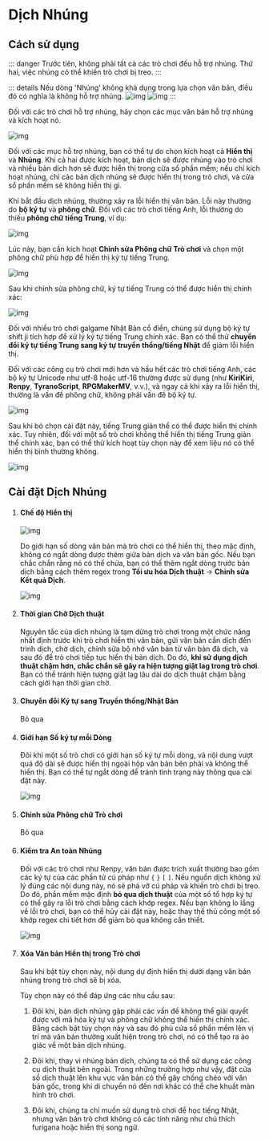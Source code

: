 # Dịch Nhúng

## Cách sử dụng

::: danger
 Trước tiên, không phải tất cả các trò chơi đều hỗ trợ nhúng. Thứ hai, việc nhúng có thể khiến trò chơi bị treo.
:::

::: details Nếu dòng 'Nhúng' không khả dụng trong lựa chọn văn bản, điều đó có nghĩa là không hỗ trợ nhúng.
![img](https://image.lunatranslator.org/zh/embed/noembed.png) 
![img](https://image.lunatranslator.org/zh/embed/someembed.png) 
:::

Đối với các trò chơi hỗ trợ nhúng, hãy chọn các mục văn bản hỗ trợ nhúng và kích hoạt nó.

![img](https://image.lunatranslator.org/zh/embed/select.png) 

Đối với các mục hỗ trợ nhúng, bạn có thể tự do chọn kích hoạt cả **Hiển thị** và **Nhúng**. Khi cả hai được kích hoạt, bản dịch sẽ được nhúng vào trò chơi và nhiều bản dịch hơn sẽ được hiển thị trong cửa sổ phần mềm; nếu chỉ kích hoạt nhúng, chỉ các bản dịch nhúng sẽ được hiển thị trong trò chơi, và cửa sổ phần mềm sẽ không hiển thị gì.

Khi bắt đầu dịch nhúng, thường xảy ra lỗi hiển thị văn bản. Lỗi này thường do **bộ ký tự** và **phông chữ**. Đối với các trò chơi tiếng Anh, lỗi thường do thiếu **phông chữ tiếng Trung**, ví dụ:

![img](https://image.lunatranslator.org/zh/embed/luanma.png) 

Lúc này, bạn cần kích hoạt **Chỉnh sửa Phông chữ Trò chơi** và chọn một phông chữ phù hợp để hiển thị ký tự tiếng Trung.

![img](https://image.lunatranslator.org/zh/embed/ziti.png) 

Sau khi chỉnh sửa phông chữ, ký tự tiếng Trung có thể được hiển thị chính xác:

![img](https://image.lunatranslator.org/zh/embed/okembed.png) 

Đối với nhiều trò chơi galgame Nhật Bản cổ điển, chúng sử dụng bộ ký tự shift ji tích hợp để xử lý ký tự tiếng Trung chính xác. Bạn có thể thử **chuyển đổi ký tự tiếng Trung sang ký tự truyền thống/tiếng Nhật** để giảm lỗi hiển thị.

Đối với các công cụ trò chơi mới hơn và hầu hết các trò chơi tiếng Anh, các bộ ký tự Unicode như utf-8 hoặc utf-16 thường được sử dụng (như **KiriKiri**, **Renpy**, **TyranoScript**, **RPGMakerMV**, v.v.), và ngay cả khi xảy ra lỗi hiển thị, thường là vấn đề phông chữ, không phải vấn đề bộ ký tự.

![img](https://image.lunatranslator.org/zh/embed/fanti.png) 

Sau khi bỏ chọn cài đặt này, tiếng Trung giản thể có thể được hiển thị chính xác. Tuy nhiên, đối với một số trò chơi không thể hiển thị tiếng Trung giản thể chính xác, bạn có thể thử kích hoạt tùy chọn này để xem liệu nó có thể hiển thị bình thường không.

![img](https://image.lunatranslator.org/zh/embed/good.png) 

## Cài đặt Dịch Nhúng

1. #### Chế độ Hiển thị

    ![img](https://image.lunatranslator.org/zh/embed/keeporigin.png) 

    Do giới hạn số dòng văn bản mà trò chơi có thể hiển thị, theo mặc định, không có ngắt dòng được thêm giữa bản dịch và văn bản gốc. Nếu bạn chắc chắn rằng nó có thể chứa, bạn có thể thêm ngắt dòng trước bản dịch bằng cách thêm regex trong **Tối ưu hóa Dịch thuật** -> **Chỉnh sửa Kết quả Dịch**.

    ![img](https://image.lunatranslator.org/zh/embed/addspace.png) 

1. #### Thời gian Chờ Dịch thuật

    Nguyên tắc của dịch nhúng là tạm dừng trò chơi trong một chức năng nhất định trước khi trò chơi hiển thị văn bản, gửi văn bản cần dịch đến trình dịch, chờ dịch, chỉnh sửa bộ nhớ văn bản từ văn bản đã dịch, và sau đó để trò chơi tiếp tục hiển thị bản dịch. Do đó, **khi sử dụng dịch thuật chậm hơn, chắc chắn sẽ gây ra hiện tượng giật lag trong trò chơi**. Bạn có thể tránh hiện tượng giật lag lâu dài do dịch thuật chậm bằng cách giới hạn thời gian chờ.

1. #### Chuyển đổi Ký tự sang Truyền thống/Nhật Bản

    Bỏ qua

1. #### Giới hạn Số ký tự mỗi Dòng

    Đôi khi một số trò chơi có giới hạn số ký tự mỗi dòng, và nội dung vượt quá độ dài sẽ được hiển thị ngoài hộp văn bản bên phải và không thể hiển thị. Bạn có thể tự ngắt dòng để tránh tình trạng này thông qua cài đặt này.

    ![img](https://image.lunatranslator.org/zh/embed/limitlength.png) 

1. #### Chỉnh sửa Phông chữ Trò chơi

    Bỏ qua

1. #### Kiểm tra An toàn Nhúng

    Đối với các trò chơi như Renpy, văn bản được trích xuất thường bao gồm các ký tự của các phần tử cú pháp như `{` `}` `[` `]`. Nếu nguồn dịch không xử lý đúng các nội dung này, nó sẽ phá vỡ cú pháp và khiến trò chơi bị treo. Do đó, phần mềm mặc định **bỏ qua dịch thuật** của một số tổ hợp ký tự có thể gây ra lỗi trò chơi bằng cách khớp regex. Nếu bạn không lo lắng về lỗi trò chơi, bạn có thể hủy cài đặt này, hoặc thay thế thủ công một số khớp regex chi tiết hơn để giảm bỏ qua không cần thiết.

    ![img](https://image.lunatranslator.org/zh/embed/safeskip.png)
    
1. #### Xóa Văn bản Hiển thị trong Trò chơi

    Sau khi bật tùy chọn này, nội dung dự định hiển thị dưới dạng văn bản nhúng trong trò chơi sẽ bị xóa.

    Tùy chọn này có thể đáp ứng các nhu cầu sau:

    1. Đôi khi, bản dịch nhúng gặp phải các vấn đề không thể giải quyết được với mã hóa ký tự và phông chữ không thể hiển thị chính xác. Bằng cách bật tùy chọn này và sau đó phủ cửa sổ phần mềm lên vị trí mà văn bản thường xuất hiện trong trò chơi, nó có thể tạo ra ảo giác về một bản dịch nhúng.

    1. Đôi khi, thay vì nhúng bản dịch, chúng ta có thể sử dụng các công cụ dịch thuật bên ngoài. Trong những trường hợp như vậy, đặt cửa sổ dịch thuật lên khu vực văn bản có thể gây chồng chéo với văn bản gốc, trong khi di chuyển nó đến nơi khác có thể che khuất màn hình trò chơi.
    
    1. Đôi khi, chúng ta chỉ muốn sử dụng trò chơi để học tiếng Nhật, nhưng văn bản trò chơi không có các tính năng như chú thích furigana hoặc hiển thị song ngữ.
